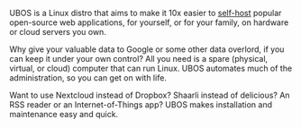 UBOS is a Linux distro that aims to make it 10x easier to
[self-host](https://en.wikipedia.org/wiki/Self-hosting_(web_services)) popular open-source
web applications, for yourself, or for your family, on hardware or cloud servers you own.

Why give your valuable data to Google or some other data overlord, if you can keep it
under your own control? All you need is a spare (physical, virtual, or cloud) computer
that can run Linux. UBOS automates much of the administration, so you can get on with life.

Want to use Nextcloud instead of Dropbox? Shaarli instead of delicious? An RSS
reader or an Internet-of-Things app? UBOS makes installation and maintenance easy and quick.
